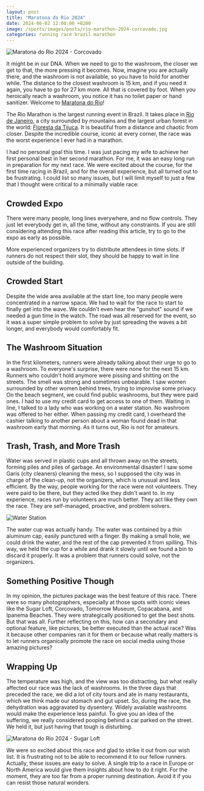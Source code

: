 ```yaml
---
layout: post
title: "Maratona do Rio 2024"
date: 2024-06-02 12:00:00 +0200
image: /sports/images/posts/rio-marathon-2024-corcovado.jpg
categories: running race brazil marathon
---
```


![Maratona do Rio 2024 - Corcovado](/sports/images/posts/rio-marathon-2024-corcovado.jpg)

It might be in our DNA. When we need to go to the washroom, the closer we get to that, the more pressing it becomes. Now, imagine you are actually there, and the washroom is not available, so you have to hold for another while. The distance to the closest washroom is 15 km, and if you need it again, you have to go for 27 km more. All that is covered by foot. When you heroically reach a washroom, you notice it has no toilet paper or hand sanitizer. Welcome to [Maratona do Rio](https://www.maratonadorio.com.br)!

<!-- more -->

The Rio Marathon is the largest running event in Brazil. It takes place in [Rio de Janeiro](https://en.wikipedia.org/wiki/Rio_de_Janeiro), a city surrounded by mountains and the largest urban forest in the world: [Floresta da Tijuca](https://en.wikipedia.org/wiki/Tijuca_National_Park). It is beautiful from a distance and chaotic from closer. Despite the incredible course, iconic at every corner, the race was the worst experience I ever had in a marathon.

I had no personal goal this time. I was just pacing my wife to achieve her first personal best in her second marathon. For me, it was an easy long run in preparation for my next race. We were excited about the course, for the first time racing in Brazil, and for the overall experience, but all turned out to be frustrating. I could list so many issues, but I will limit myself to just a few that I thought were critical to a minimally viable race:

## Crowded Expo

There were many people, long lines everywhere, and no flow controls. They just let everybody get in, all the time, without any constraints. If you are still considering attending this race after reading this article, try to go to the expo as early as possible.

More experienced organizers try to distribute attendees in time slots. If runners do not respect their slot, they should be happy to wait in line outside of the building.

## Crowded Start

Despite the wide area available at the start line, too many people were concentrated in a narrow space. We had to wait for the race to start to finally get into the wave. We couldn't even hear the "gunshot" sound if we needed a gun time in the watch. The road was all reserved for the event, so it was a super simple problem to solve by just spreading the waves a bit longer, and everybody would comfortably fit.

## The Washroom Situation

In the first kilometers, runners were already talking about their urge to go to a washroom. To everyone's surprise, there were none for the next 15 km. Runners who couldn't hold anymore were pissing and shitting on the streets. The smell was strong and sometimes unbearable. I saw women surrounded by other women behind trees, trying to improvise some privacy. On the beach segment, we could find public washrooms, but they were paid ones. I had to use my credit card to get access to one of them. Waiting in line, I talked to a lady who was working on a water station. No washroom was offered to her either. When passing my credit card, I overheard the cashier talking to another person about a woman found dead in that washroom early that morning. As it turns out, Rio is not for amateurs.

## Trash, Trash, and More Trash

Water was served in plastic cups and all thrown away on the streets, forming piles and piles of garbage. An environmental disaster! I saw some Garis (city cleaners) cleaning the mess, so I supposed the city was in charge of the clean-up, not the organizers, which is unusual and less efficient. By the way, people working for the race were not volunteers. They were paid to be there, but they acted like they didn't want to. In my experience, races run by volunteers are much better. They act like they own the race. They are self-managed, proactive, and problem solvers.

![Water Station](/sports/images/posts/rio-marathon-2024-water.jpg)

The water cup was actually handy. The water was contained by a thin aluminum cap, easily punctured with a finger. By making a small hole, we could drink the water, and the rest of the cap prevented it from spilling. This way, we held the cup for a while and drank it slowly until we found a bin to discard it properly. It was a problem that runners could solve, not the organizers.

## Something Positive Though

In my opinion, the pictures package was the best feature of this race. There were so many photographers, especially at those spots with iconic views like the Sugar Loft, Corcovado, Tomorrow Museum, Copacabana, and Ipanema Beaches. They were strategically positioned to get the best shots. But that was all. Further reflecting on this, how can a secondary and optional feature, like pictures, be better executed than the actual race? Was it because other companies ran it for them or because what really matters is to let runners organically promote the race on social media using those amazing pictures?

## Wrapping Up

The temperature was high, and the view was too distracting, but what really affected our race was the lack of washrooms. In the three days that preceded the race, we did a lot of city tours and ate in many restaurants, which we think made our stomach and gut upset. So, during the race, the dehydration was aggravated by dysentery. Widely available washrooms would make the experience less painful. To give you an idea of the suffering, we really considered pooping behind a car parked on the street. We held it, but just having that tough is disturbing.

![Maratona do Rio 2024 - Sugar Loft](/sports/images/posts/rio-marathon-2024-sugar-loft.jpg)

We were so excited about this race and glad to strike it out from our wish list. It is frustrating not to be able to recommend it to our fellow runners. Actually, these issues are easy to solve. A single trip to a race in Europe or North America would give them insights about how to do it right. For the moment, they are too far from a proper running destination. Avoid it if you can resist those natural wonders.
